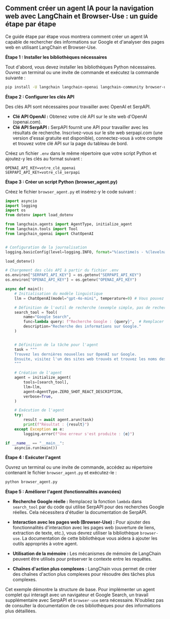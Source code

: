 ## Comment créer un agent IA pour la navigation web avec LangChain et Browser-Use : un guide étape par étape

Ce guide étape par étape vous montrera comment créer un agent IA capable de rechercher des informations sur Google et d'analyser des pages web en utilisant LangChain et Browser-Use.

**Étape 1 : Installer les bibliothèques nécessaires**

Tout d'abord, vous devez installer les bibliothèques Python nécessaires. Ouvrez un terminal ou une invite de commande et exécutez la commande suivante :

```bash
pip install -U langchain langchain-openai langchain-community browser-use python-dotenv serpapi google-search-results numexpr
```

**Étape 2 : Configurer les clés API**

Des clés API sont nécessaires pour travailler avec OpenAI et SerpAPI.

* **Clé API OpenAI :** Obtenez votre clé API sur le site web d'OpenAI (openai.com).
* **Clé API SerpAPI :** SerpAPI fournit une API pour travailler avec les résultats de recherche. Inscrivez-vous sur le site web serpapi.com (une version d'essai gratuite est disponible), connectez-vous à votre compte et trouvez votre clé API sur la page du tableau de bord.

Créez un fichier `.env` dans le même répertoire que votre script Python et ajoutez-y les clés au format suivant :

```
OPENAI_API_KEY=votre_clé_openai
SERPAPI_API_KEY=votre_clé_serpapi
```

**Étape 3 : Créer un script Python (browser_agent.py)**

Créez le fichier `browser_agent.py` et insérez-y le code suivant :

```python
import asyncio
import logging
import os
from dotenv import load_dotenv

from langchain.agents import AgentType, initialize_agent
from langchain.tools import Tool
from langchain_openai import ChatOpenAI


# Configuration de la journalisation
logging.basicConfig(level=logging.INFO, format="%(asctime)s - %(levelname)s - %(message)s")

load_dotenv()

# Chargement des clés API à partir du fichier .env
os.environ["SERPAPI_API_KEY"] = os.getenv("SERPAPI_API_KEY")
os.environ["OPENAI_API_KEY"] = os.getenv("OPENAI_API_KEY")

async def main():
    # Initialisation du modèle linguistique
    llm = ChatOpenAI(model="gpt-4o-mini", temperature=0) # Vous pouvez essayer d'autres modèles

    # Définition de l'outil de recherche (exemple simple, pas de recherche Google réelle)
    search_tool = Tool(
        name="Google Search",
        func=lambda query: f"Recherche Google : {query}",  # Remplacer par une recherche réelle utilisant SerpAPI si nécessaire
        description="Recherche des informations sur Google."
    )


    # Définition de la tâche pour l'agent
    task = """
    Trouvez les dernières nouvelles sur OpenAI sur Google.
    Ensuite, visitez l'un des sites web trouvés et trouvez les noms des fondateurs.
    """

    # Création de l'agent
    agent = initialize_agent(
        tools=[search_tool],
        llm=llm,
        agent=AgentType.ZERO_SHOT_REACT_DESCRIPTION,
        verbose=True,
    )

    # Exécution de l'agent
    try:
        result = await agent.arun(task)
        print(f"Résultat : {result}")
    except Exception as e:
        logging.error(f"Une erreur s'est produite : {e}")

if __name__ == "__main__":
    asyncio.run(main())
```

**Étape 4 : Exécuter l'agent**

Ouvrez un terminal ou une invite de commande, accédez au répertoire contenant le fichier `browser_agent.py` et exécutez-le :

```bash
python browser_agent.py
```

**Étape 5 : Améliorer l'agent (fonctionnalités avancées)**

* **Recherche Google réelle :** Remplacez la fonction `lambda` dans `search_tool` par du code qui utilise SerpAPI pour des recherches Google réelles. Cela nécessitera d'étudier la documentation de SerpAPI.

* **Interaction avec les pages web (Browser-Use) :** Pour ajouter des fonctionnalités d'interaction avec les pages web (ouverture de liens, extraction de texte, etc.), vous devrez utiliser la bibliothèque `browser-use`. La documentation de cette bibliothèque vous aidera à ajouter les outils appropriés à votre agent.

* **Utilisation de la mémoire :** Les mécanismes de mémoire de LangChain peuvent être utilisés pour préserver le contexte entre les requêtes.

* **Chaînes d'action plus complexes :** LangChain vous permet de créer des chaînes d'action plus complexes pour résoudre des tâches plus complexes.


Cet exemple démontre la structure de base. Pour implémenter un agent complet qui interagit avec un navigateur et Google Search, un travail supplémentaire avec SerpAPI et `browser-use` sera nécessaire. N'oubliez pas de consulter la documentation de ces bibliothèques pour des informations plus détaillées.

